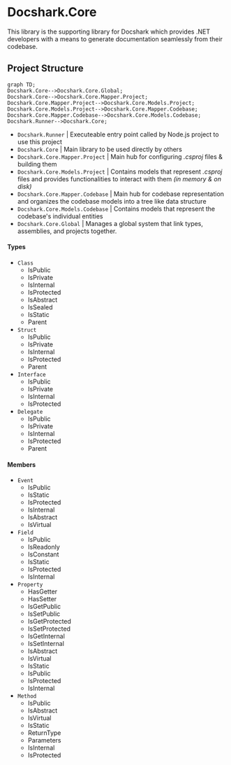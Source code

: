 
# Docshark.Core 
This library is the supporting library for Docshark which provides .NET developers with a means to generate documentation seamlessly from their codebase.

## Project Structure

```mermaid
graph TD;
Docshark.Core-->Docshark.Core.Global;
Docshark.Core-->Docshark.Core.Mapper.Project;
Docshark.Core.Mapper.Project-->Docshark.Core.Models.Project;
Docshark.Core.Models.Project-->Docshark.Core.Mapper.Codebase;
Docshark.Core.Mapper.Codebase-->Docshark.Core.Models.Codebase;
Docshark.Runner-->Docshark.Core;
```

- `Docshark.Runner` | Executeable entry point called by Node.js project to use this project
- `Docshark.Core` | Main library to be used directly by others
- `Docshark.Core.Mapper.Project` | Main hub for configuring *.csproj* files & building them
- `Docshark.Core.Models.Project` | Contains models that represent *.csproj* files and provides functionalities to interact with them *(in memory & on disk)*
- `Docshark.Core.Mapper.Codebase` | Main hub for codebase representation and organizes the codebase models into a tree like data structure
- `Docshark.Core.Models.Codebase` |  Contains models that represent the codebase's individual entities
- `Docshark.Core.Global` | Manages a global system that link types, assemblies, and projects together.


#### Types

- `Class`
  - IsPublic
  - IsPrivate
  - IsInternal
  - IsProtected
  - IsAbstract
  - IsSealed
  - IsStatic
  - Parent
- `Struct`
  - IsPublic
  - IsPrivate
  - IsInternal
  - IsProtected
  - Parent
- `Interface`
  - IsPublic
  - IsPrivate
  - IsInternal
  - IsProtected
- `Delegate`
  - IsPublic
  - IsPrivate
  - IsInternal
  - IsProtected
  - Parent

#### Members

- `Event`
  - IsPublic
  - IsStatic
  - IsProtected
  - IsInternal
  - IsAbstract
  - IsVirtual
- `Field`
  - IsPublic
  - IsReadonly
  - IsConstant
  - IsStatic
  - IsProtected
  - IsInternal
- `Property`
  - HasGetter
  - HasSetter
  - IsGetPublic
  - IsSetPublic
  - IsGetProtected
  - IsSetProtected
  - IsGetInternal
  - IsSetInternal
  - IsAbstract
  - IsVirtual
  - IsStatic
  - IsPublic
  - IsProtected
  - IsInternal
- `Method`
  - IsPublic
  - IsAbstract
  - IsVirtual
  - IsStatic
  - ReturnType
  - Parameters
  - IsInternal
  - IsProtected